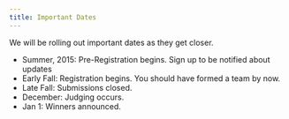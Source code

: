 ```yaml
---
title: Important Dates
---
```


We will be rolling out important dates as they get closer.

* Summer, 2015: Pre-Registration begins.  Sign up to be notified about updates
* Early Fall: Registration begins.  You should have formed a team by now.
* Late Fall: Submissions closed.
* December: Judging occurs.
* Jan 1: Winners announced.